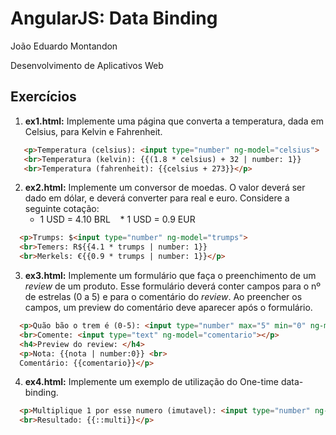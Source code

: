 # AngularJS: Data Binding

João Eduardo Montandon

Desenvolvimento de Aplicativos Web

## Exercícios

1. **ex1.html:** Implemente uma página que converta a temperatura, dada em Celsius, para Kelvin e Fahrenheit.
```html
   <p>Temperatura (celsius): <input type="number" ng-model="celsius">
   <br>Temperatura (kelvin): {{(1.8 * celsius) + 32 | number: 1}}
   <br>Temperatura (fahrenheit): {{celsius + 273}}</p>
```
2. **ex2.html:** Implemente um conversor de moedas. O valor deverá ser dado em dólar, e deverá converter para real e euro. Considere a seguinte cotação:
    * 1 USD = 4.10 BRL
    * 1 USD = 0.9 EUR
```html
  <p>Trumps: $<input type="number" ng-model="trumps">
  <br>Temers: R${{4.1 * trumps | number: 1}}
  <br>Merkels: €{{0.9 * trumps | number: 1}}</p>
```
3. **ex3.html:** Implemente um formulário que faça o preenchimento de um *review* de um produto. Esse formulário deverá conter campos para o nº de estrelas (0 a 5) e para o comentário do *review*. Ao preencher os campos, um preview do comentário deve aparecer após o formulário.
```html
  <p>Quão bão o trem é (0-5): <input type="number" max="5" min="0" ng-model="nota">
  <br>Comente: <input type="text" ng-model="comentario"></p>
  <h4>Preview do review: </h4>
  <p>Nota: {{nota | number:0}} <br>
  Comentário: {{comentario}}</p>
```
4. **ex4.html:** Implemente um exemplo de utilização do One-time data-binding.
```html
  <p>Multiplique 1 por esse numero (imutavel): <input type="number" ng-model="multi">
  <br>Resultado: {{::multi}}</p>
```
